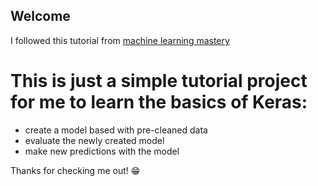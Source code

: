 ## Welcome
I followed this tutorial from [machine learning mastery](https://machinelearningmastery.com/tutorial-first-neural-network-python-keras/)
# This is just a simple tutorial project for me to learn the basics of Keras:
- create a model based with pre-cleaned data
- evaluate the newly created model
- make new predictions with the model

Thanks for checking me out! 😁
